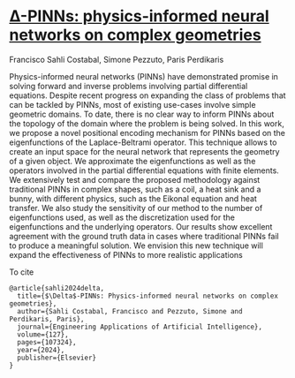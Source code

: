 # [Δ-PINNs: physics-informed neural networks on complex geometries](https://www.sciencedirect.com/science/article/pii/S0952197623015087)



Francisco Sahli Costabal, Simone Pezzuto, Paris Perdikaris

Physics-informed neural networks (PINNs) have demonstrated promise in solving forward and inverse problems involving partial differential equations. Despite recent progress on expanding the class of problems that can be tackled by PINNs, most of existing use-cases involve simple geometric domains. To date, there is no clear way to inform PINNs about the topology of the domain where the problem is being solved. In this work, we propose a novel positional encoding mechanism for PINNs based on the eigenfunctions of the Laplace-Beltrami operator. This technique allows to create an input space for the neural network that represents the geometry of a given object. We approximate the eigenfunctions as well as the operators involved in the partial differential equations with finite elements. We extensively test and compare the proposed methodology against traditional PINNs in complex shapes, such as a coil, a heat sink and a bunny, with different physics, such as the Eikonal equation and heat transfer. We also study the sensitivity of our method to the number of eigenfunctions used, as well as the discretization used for the eigenfunctions and the underlying operators. Our results show excellent agreement with the ground truth data in cases where traditional PINNs fail to produce a meaningful solution. We envision this new technique will expand the effectiveness of PINNs to more realistic applications

To cite

```
@article{sahli2024delta,
  title={$\Delta$-PINNs: Physics-informed neural networks on complex geometries},
  author={Sahli Costabal, Francisco and Pezzuto, Simone and Perdikaris, Paris},
  journal={Engineering Applications of Artificial Intelligence},
  volume={127},
  pages={107324},
  year={2024},
  publisher={Elsevier}
}
```
